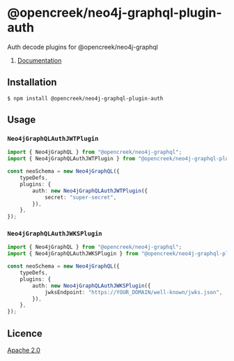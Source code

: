 # @opencreek/neo4j-graphql-plugin-auth

Auth decode plugins for @opencreek/neo4j-graphql

1. [Documentation](https://neo4j.com/docs/graphql-manual/current/auth/)

## Installation

```
$ npm install @opencreek/neo4j-graphql-plugin-auth
```

## Usage

### `Neo4jGraphQLAuthJWTPlugin`

```ts
import { Neo4jGraphQL } from "@opencreek/neo4j-graphql";
import { Neo4jGraphQLAuthJWTPlugin } from "@opencreek/neo4j-graphql-plugin-auth";

const neoSchema = new Neo4jGraphQL({
    typeDefs,
    plugins: {
        auth: new Neo4jGraphQLAuthJWTPlugin({
            secret: "super-secret",
        }),
    },
});
```

### `Neo4jGraphQLAuthJWKSPlugin`

```ts
import { Neo4jGraphQL } from "@opencreek/neo4j-graphql";
import { Neo4jGraphQLAuthJWKSPlugin } from "@opencreek/neo4j-graphql-plugin-auth";

const neoSchema = new Neo4jGraphQL({
    typeDefs,
    plugins: {
        auth: new Neo4jGraphQLAuthJWKSPlugin({
            jwksEndpoint: "https://YOUR_DOMAIN/well-known/jwks.json",
        }),
    },
});
```

## Licence

[Apache 2.0](https://github.com/neo4j/graphql/blob/master/packages/graphql-plugin-auth/LICENSE.txt)
